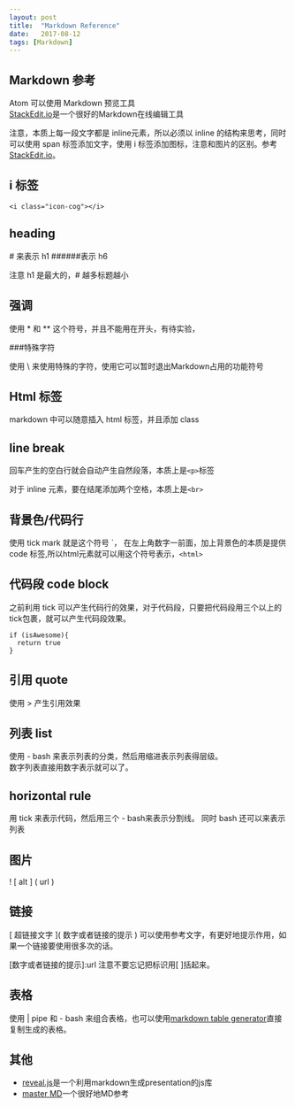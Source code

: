```yaml
---
layout: post
title:  "Markdown Reference"
date:   2017-08-12
tags: [Markdown]
---
```


## Markdown 参考

Atom 可以使用 Markdown 预览工具  
[StackEdit.io](1)是一个很好的Markdown在线编辑工具

注意，本质上每一段文字都是 inline元素，所以必须以 inline 的结构来思考，同时可以使用 span 标签添加文字，使用 i 标签添加图标，注意和图片的区别。参考[StackEdit.io](1)。

## i 标签

`<i class="icon-cog"></i>`  

## heading

\# 来表示 h1 \#\#\#\#\#\#表示 h6

注意 h1 是最大的，\# 越多标题越小

## 强调

使用 \* 和 \*\* 这个符号，并且不能用在开头，有待实验，


###特殊字符

使用 \\ 来使用特殊的字符，使用它可以暂时退出Markdown占用的功能符号

## Html 标签

markdown 中可以随意插入 html 标签，并且添加 class  

## line break

回车产生的空白行就会自动产生自然段落，本质上是`<p>`标签

对于 inline 元素，要在结尾添加两个空格，本质上是`<br>`

## 背景色/代码行  

使用 tick mark 就是这个符号 \`， 在左上角数字一前面，加上背景色的本质是提供 code 标签,所以html元素就可以用这个符号表示，`<html>`

## 代码段 code block

之前利用 tick 可以产生代码行的效果，对于代码段，只要把代码段用三个以上的tick包裹，就可以产生代码段效果。

```
if (isAwesome){
  return true
}
```
## 引用 quote

使用 \> 产生引用效果

## 列表 list
使用 \- bash 来表示列表的分类，然后用缩进表示列表得层级。  
数字列表直接用数字表示就可以了。

## horizontal rule
用 tick 来表示代码，然后用三个 \- bash来表示分割线。
同时 bash 还可以来表示列表

## 图片
\! \[ alt \] \( url \)

## 链接

\[ 超链接文字 \]\( 数字或者链接的提示 \)
可以使用参考文字，有更好地提示作用，如果一个链接要使用很多次的话。  

\[数字或者链接的提示\]\:url
 注意不要忘记把标识用\[ \]括起来。

## 表格

使用 \| pipe 和 \- bash 来组合表格，也可以使用[markdown table generator](2)直接复制生成的表格。

## 其他
- [reveal.js](3)是一个利用markdown生成presentation的js库
- [master MD](4)一个很好地MD参考

[1]: https://stackedit.io/  
[2]: http://www.tablesgenerator.com/markdown_tables  
[3]: http://lab.hakim.se/reveal-js/#/
[4]: https://guides.github.com/features/mastering-markdown/
